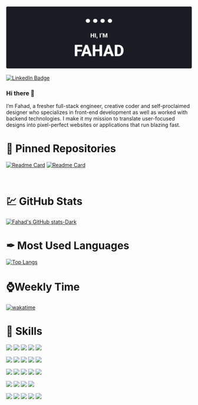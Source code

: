<!-- ### Hi there 👋 -->

<!--
**ShahandFahad/shahandfahad** is a ✨ _special_ ✨ repository because its `README.md` (this file) appears on your GitHub profile.

Here are some ideas to get you started:

- 🔭 I’m currently working on ...
- 🌱 I’m currently learning ...
- 👯 I’m looking to collaborate on ...
- 🤔 I’m looking for help with ...
- 💬 Ask me about ...
- 📫 How to reach me: ...
- 😄 Pronouns: ...
- ⚡ Fun fact: ...
-->

[![Fahad GitHub Banner](./assets/Github-Cover-3.png)](https://github.com/ShahandFahad)

[![LinkedIn Badge](https://img.shields.io/badge/LinkedIn-Profile-informational?style=flat&logo=linkedin&logoColor=white&color=0D76A8)](https://www.linkedin.com/in/shahfahad109/)

### Hi there 👋

I’m Fahad, a fresher full-stack engineer, creative coder and self-proclaimed designer who specializes in front-end development as well as worked with backend technologies. I make it my mission to translate user-focused designs into pixel-perfect websites or applications that run blazing fast.

<!-- Pinned Repositories -->

# 📌 Pinned Repositories

[![Readme Card](https://github-readme-stats.vercel.app/api/pin/?username=ShahandFahad&repo=Meta-Front-End-Developer)](https://github.com/ShahandFahad/Meta-Front-End-Developer)
[![Readme Card](https://github-readme-stats.vercel.app/api/pin/?username=ShahandFahad&repo=Google-IT-Automation-with-Python)](https://github.com/ShahandFahad/Google-IT-Automation-with-Python)

<br>

<!-- GitHub Stats -->

# 💹 GitHub Stats

[![Fahad's GitHub stats-Dark](https://github-readme-stats.vercel.app/api?username=shahandfahad&show_icons=true&theme=dark#gh-dark-mode-only)](https://github.com/ShahandFahad/github-readme-stats#gh-dark-mode-only)

# ✒ Most Used Languages

[![Top Langs](https://github-readme-stats.vercel.app/api/top-langs/?username=shahandfahad&&layout=compact&theme=dark#gh-dark-mode-only)](https://github.com/shahandfahad/github-readme-stats)

# ⌚Weekly Time

[![wakatime](https://wakatime.com/badge/user/20354ad9-5127-414c-98a5-29d55d41a5d9.svg?style=flat-square)](https://wakatime.com/@20354ad9-5127-414c-98a5-29d55d41a5d9)

<!-- Skills -->

# 💼 Skills

![](https://img.shields.io/badge/Code-React-informational?style=flat&logo=react&logoColor=white&color=4AB197)
![](https://img.shields.io/badge/Code-Redux-informational?style=flat&logo=Redux&logoColor=white&color=4AB197)
![](https://img.shields.io/badge/Code-JavaScript-informational?style=flat&logo=JavaScript&logoColor=white&color=4AB197)
![](https://img.shields.io/badge/Code-TypeScript-informational?style=flat&logo=TypeScript&logoColor=white&color=4AB197)
![](https://img.shields.io/badge/Code-Java-informational?style=flat&logo=Java&logoColor=white&color=4AB197)

![](https://img.shields.io/badge/Code-CSharp-informational?style=flat&logo=c-sharp&logoColor=white&color=4AB197)
![](https://img.shields.io/badge/Code-.NET-informational?style=flat&logo=.net&logoColor=white&color=4AB197)
![](https://img.shields.io/badge/Code-MongoDB-informational?style=flat&logo=MongoDB&logoColor=white&color=4AB197)
![](https://img.shields.io/badge/Code-MySQL-informational?style=flat&logo=MySQL&logoColor=white&color=4AB197)
![](https://img.shields.io/badge/Style-CSS-informational?style=flat&logo=css3&logoColor=white&color=4AB197)

![](https://img.shields.io/badge/Style-Tailwind-informational?style=flat&logo=Tailwind-CSS&logoColor=white&color=4AB197)
![](https://img.shields.io/badge/Style-Sass-informational?style=flat&logo=Sass&logoColor=white&color=4AB197)
![](https://img.shields.io/badge/Style-Stylus-informational?style=flat&logo=Stylus&logoColor=white&color=4AB197)
![](https://img.shields.io/badge/Tools-Netlify-informational?style=flat&logo=netlify&logoColor=white&color=4AB197)
![](https://img.shields.io/badge/Tools-NPM-informational?style=flat&logo=npm&logoColor=white&color=4AB197)

![](https://img.shields.io/badge/Tools-Photoshop-informational?style=flat&logo=Adobe-Photoshop&logoColor=white&color=4AB197)
![](https://img.shields.io/badge/Tools-Illustrator-informational?style=flat&logo=Adobe-Illustrator&logoColor=white&color=4AB197)
![](https://img.shields.io/badge/Tools-AdobeXD-informational?style=flat&logo=Adobe-XD&logoColor=white&color=4AB197)
![](https://img.shields.io/badge/Tools-GitHub-informational?style=flat&logo=GitHub&logoColor=white&color=4AB197)

![](https://img.shields.io/badge/C-informational?style=flat&logo=c&logoColor=white&color=4AB197)
![](https://img.shields.io/badge/C++-informational?style=flat&logo=c++&logoColor=white&color=4AB197)
![](https://img.shields.io/badge/Android-informational?style=flat&logo=android&logoColor=white&color=4AB197)
![](https://img.shields.io/badge/Node.js-informational?style=flat&logo=node.js&logoColor=white&color=4AB197)
![](https://img.shields.io/badge/Java-informational?style=flat&logo=java&logoColor=white&color=4AB197)

